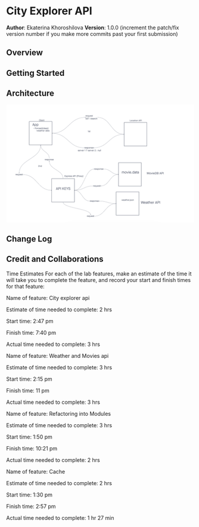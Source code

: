 # City Explorer API

**Author**: Ekaterina Khoroshilova
**Version**: 1.0.0 (increment the patch/fix version number if you make more commits past your first submission)

## Overview
<!-- Provide a high level overview of what this application is and why you are building it, beyond the fact that it's an assignment for this class. (i.e. What's your problem domain?) -->

## Getting Started
<!-- What are the steps that a user must take in order to build this app on their own machine and get it running? -->

## Architecture

![Lab 07](LAB08.png)

## Change Log
<!-- Use this area to document the iterative changes made to your application as each feature is successfully implemented. Use time stamps. Here's an example:

01-01-2001 4:59pm - Application now has a fully-functional express server, with a GET route for the location resource. -->

## Credit and Collaborations
<!-- Give credit (and a link) to other people or resources that helped you build this application. -->
Time Estimates
For each of the lab features, make an estimate of the time it will take you to complete the feature, and record your start and finish times for that feature:

Name of feature: City explorer api

Estimate of time needed to complete: 2 hrs

Start time: 2:47 pm

Finish time: 7:40 pm

Actual time needed to complete: 3 hrs


Name of feature: Weather and Movies api

Estimate of time needed to complete: 3 hrs

Start time: 2:15 pm

Finish time: 11 pm

Actual time needed to complete: 3 hrs


Name of feature: Refactoring into Modules

Estimate of time needed to complete: 3 hrs

Start time: 1:50 pm

Finish time: 10:21 pm

Actual time needed to complete: 2 hrs


Name of feature: Cache

Estimate of time needed to complete: 2 hrs

Start time: 1:30 pm

Finish time: 2:57 pm

Actual time needed to complete: 1 hr 27 min
